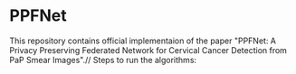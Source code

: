 # PPFNet
This repository contains official implementaion of the paper "PPFNet: A Privacy Preserving Federated Network for Cervical Cancer Detection from PaP Smear Images".//
Steps to run the algorithms:
